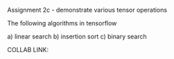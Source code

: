 Assignment 2c - demonstrate various tensor operations

The following algorithms in tensorflow

a) linear search
b) insertion sort
c) binary search

COLLAB LINK:

